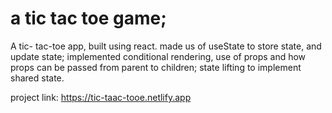 # a tic tac toe game;

A tic- tac-toe app, built using react.
made us of useState to store state, and update state;
implemented conditional rendering, use of props and how props can be passed from parent to children;
state lifting to implement shared state.

project link: https://tic-taac-tooe.netlify.app

